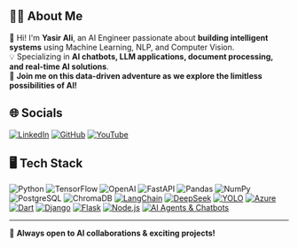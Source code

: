  

## **👨‍💻 About Me**  
👋 Hi! I'm **Yasir Ali**, an AI Engineer passionate about **building intelligent systems** using Machine Learning, NLP, and Computer Vision.  
💡 Specializing in **AI chatbots, LLM applications, document processing, and real-time AI solutions**.  
🌟 **Join me on this data-driven adventure as we explore the limitless possibilities of AI!**


## **🌐 Socials**  
[![LinkedIn](https://img.shields.io/badge/LinkedIn-blue?style=for-the-badge&logo=linkedin)](https://www.linkedin.com/in/yasir789798/)   [![GitHub](https://img.shields.io/badge/GitHub-black?style=for-the-badge&logo=github)](https://github.com/yasirrustam06)  [![YouTube](https://img.shields.io/badge/YouTube-red?style=for-the-badge&logo=youtube)](https://www.youtube.com/channel/UCDTpeI7tkSctedh1IXVZaRw)  

## **🖥️ Tech Stack**  
![Python](https://img.shields.io/badge/Python-3776AB?style=for-the-badge&logo=python&logoColor=white)  ![TensorFlow](https://img.shields.io/badge/TensorFlow-FF6F00?style=for-the-badge&logo=tensorflow&logoColor=white) ![OpenAI](https://img.shields.io/badge/OpenAI-412991?style=for-the-badge&logo=openai&logoColor=white) ![FastAPI](https://img.shields.io/badge/FastAPI-009688?style=for-the-badge&logo=fastapi&logoColor=white)  ![Pandas](https://img.shields.io/badge/Pandas-150458?style=for-the-badge&logo=pandas&logoColor=white) ![NumPy](https://img.shields.io/badge/NumPy-013243?style=for-the-badge&logo=numpy&logoColor=white)  ![PostgreSQL](https://img.shields.io/badge/PostgreSQL-336791?style=for-the-badge&logo=postgresql&logoColor=white)  ![ChromaDB](https://img.shields.io/badge/ChromaDB-0A0A0A?style=for-the-badge&logo=databricks&logoColor=white)  [![LangChain](https://img.shields.io/badge/LangChain-FFC300?style=for-the-badge&logo=chainlink&logoColor=white)](https://python.langchain.com/)  [![DeepSeek](https://img.shields.io/badge/DeepSeek-2D68C4?style=for-the-badge&logo=deepseek&logoColor=white)](https://deepseek.com/)  [![YOLO](https://img.shields.io/badge/YOLO-FF0000?style=for-the-badge&logo=opencv&logoColor=white)](https://github.com/AlexeyAB/darknet)  [![Azure](https://img.shields.io/badge/Azure-0078D4?style=for-the-badge&logo=microsoftazure&logoColor=white)](https://azure.microsoft.com/)  [![Dart](https://img.shields.io/badge/Dart-0175C2?style=for-the-badge&logo=dart&logoColor=white)](https://dart.dev/)  [![Django](https://img.shields.io/badge/Django-092E20?style=for-the-badge&logo=django&logoColor=white)](https://www.djangoproject.com/) [![Flask](https://img.shields.io/badge/Flask-000000?style=for-the-badge&logo=flask&logoColor=white)](https://flask.palletsprojects.com/)  [![Node.js](https://img.shields.io/badge/Node.js-339933?style=for-the-badge&logo=nodedotjs&logoColor=white)](https://nodejs.org/) [![AI Agents & Chatbots](https://img.shields.io/badge/AI%20Agents%20%26%20Chatbots-FF6F00?style=for-the-badge&logo=openai&logoColor=white)](#)
 

 

  
 

 




---

🚀 **Always open to AI collaborations & exciting projects!**  
